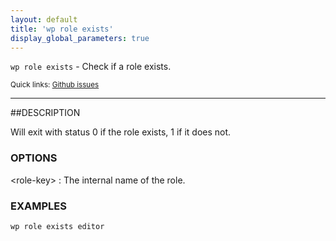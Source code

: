 ```yaml
---
layout: default
title: 'wp role exists'
display_global_parameters: true
---
```


`wp role exists` - Check if a role exists.

<small>Quick links: <a href="https://github.com/wp-cli/wp-cli/issues?q=is%3Aopen+label%3Acommand%3Aexists+sort%3Aupdated-desc">Github issues</a></small>

<hr />

##DESCRIPTION

Will exit with status 0 if the role exists, 1 if it does not.

### OPTIONS

&lt;role-key&gt;
: The internal name of the role.

### EXAMPLES

    wp role exists editor



